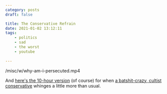 ```yaml
---
category: posts
draft: false

title: The Conservative Refrain
date: 2021-01-02 13:12:11
tags:
    - politics
    - sad
    - the worst
    - youtube
    
---
```


/misc/w/why-am-i-persecuted.mp4

And [here's the 10-hour version](https://www.youtube.com/watch?v=FQJrem2w6oo) (of course) for when [a batshit-crazy, cultist conservative](/misc/s/social-media-persecution.png) whinges a little more than usual.
